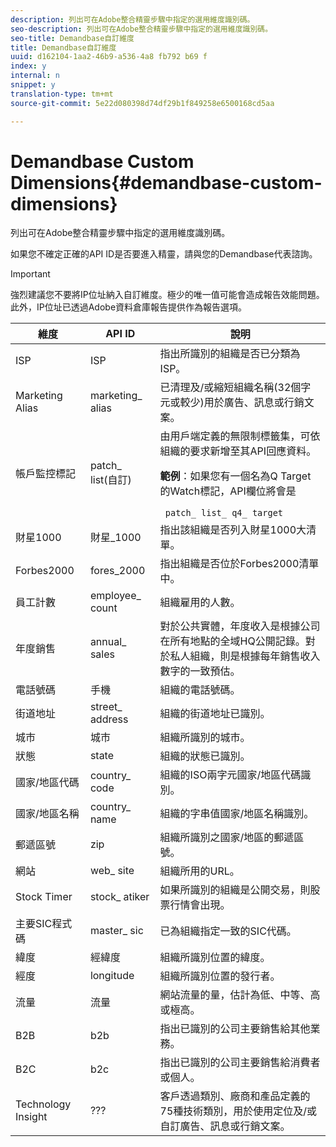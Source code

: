 ```yaml
---
description: 列出可在Adobe整合精靈步驟中指定的選用維度識別碼。
seo-description: 列出可在Adobe整合精靈步驟中指定的選用維度識別碼。
seo-title: Demandbase自訂維度
title: Demandbase自訂維度
uuid: d162104-1aa2-46b9-a536-4a8 fb792 b69 f
index: y
internal: n
snippet: y
translation-type: tm+mt
source-git-commit: 5e22d080398d74df29b1f849258e6500168cd5aa

---
```



# Demandbase Custom Dimensions{#demandbase-custom-dimensions}

列出可在Adobe整合精靈步驟中指定的選用維度識別碼。

如果您不確定正確的API ID是否要進入精靈，請與您的Demandbase代表諮詢。

>[!IMPORTANT]
>
>強烈建議您不要將IP位址納入自訂維度。極少的唯一值可能會造成報告效能問題。此外，IP位址已透過Adobe資料倉庫報告提供作為報告選項。

<table id="table_3B44A18BE5FE45BC83389F89B48D9B97"> 
 <thead> 
  <tr> 
   <th colname="col1" class="entry"> 維度 </th> 
   <th colname="col2" class="entry"> API ID </th> 
   <th colname="col3" class="entry"> 說明 </th> 
  </tr>
 </thead>
 <tbody> 
  <tr> 
   <td colname="col1"> ISP </td> 
   <td colname="col2"> ISP </td> 
   <td colname="col3"> 指出所識別的組織是否已分類為ISP。 </td> 
  </tr> 
  <tr> 
   <td colname="col1"> Marketing Alias </td> 
   <td colname="col2"> marketing_ alias </td> 
   <td colname="col3"> 已清理及/或縮短組織名稱(32個字元或較少)用於廣告、訊息或行銷文案。 </td> 
  </tr> 
  <tr> 
   <td colname="col1"> 帳戶監控標記 </td> 
   <td colname="col2"> patch_ list(自訂) </td> 
   <td colname="col3">由用戶端定義的無限制標籤集，可依組織的要求新增至其API回應資料。 <p><b>範例</b>：如果您有一個名為Q Target的Watch標記，API欄位將會是 </p> <code> patch_ list_ q4_ target</code> </td> 
  </tr> 
  <tr> 
   <td colname="col1"> 財星1000 </td> 
   <td colname="col2"> 財星_1000 </td> 
   <td colname="col3"> 指出該組織是否列入財星1000大清單。 </td> 
  </tr> 
  <tr> 
   <td colname="col1"> Forbes2000 </td> 
   <td colname="col2"> fores_2000 </td> 
   <td colname="col3"> 指出組織是否位於Forbes2000清單中。 </td> 
  </tr> 
  <tr> 
   <td colname="col1"> 員工計數 </td> 
   <td colname="col2"> employee_ count </td> 
   <td colname="col3"> 組織雇用的人數。 </td> 
  </tr> 
  <tr> 
   <td colname="col1"> 年度銷售 </td> 
   <td colname="col2"> annual_ sales </td> 
   <td colname="col3"> 對於公共實體，年度收入是根據公司在所有地點的全域HQ公開記錄。對於私人組織，則是根據每年銷售收入數字的一致預估。 </td> 
  </tr> 
  <tr> 
   <td colname="col1"> 電話號碼 </td> 
   <td colname="col2"> 手機 </td> 
   <td colname="col3"> 組織的電話號碼。 </td> 
  </tr> 
  <tr> 
   <td colname="col1"> 街道地址 </td> 
   <td colname="col2"> street_ address </td> 
   <td colname="col3"> 組織的街道地址已識別。 </td> 
  </tr> 
  <tr> 
   <td colname="col1"> 城市 </td> 
   <td colname="col2"> 城市 </td> 
   <td colname="col3"> 組織所識別的城市。 </td> 
  </tr> 
  <tr> 
   <td colname="col1"> 狀態 </td> 
   <td colname="col2"> state </td> 
   <td colname="col3"> 組織的狀態已識別。 </td> 
  </tr> 
  <tr> 
   <td colname="col1"> 國家/地區代碼 </td> 
   <td colname="col2"> country_ code </td> 
   <td colname="col3"> 組織的ISO兩字元國家/地區代碼識別。 </td> 
  </tr> 
  <tr> 
   <td colname="col1"> 國家/地區名稱 </td> 
   <td colname="col2"> country_ name </td> 
   <td colname="col3"> 組織的字串值國家/地區名稱識別。 </td> 
  </tr> 
  <tr> 
   <td colname="col1"> 郵遞區號 </td> 
   <td colname="col2"> zip </td> 
   <td colname="col3"> 組織所識別之國家/地區的郵遞區號。 </td> 
  </tr> 
  <tr> 
   <td colname="col1"> 網站 </td> 
   <td colname="col2"> web_ site </td> 
   <td colname="col3"> 組織所用的URL。 </td> 
  </tr> 
  <tr> 
   <td colname="col1"> Stock Timer </td> 
   <td colname="col2"> stock_ atiker </td> 
   <td colname="col3"> 如果所識別的組織是公開交易，則股票行情會出現。 </td> 
  </tr> 
  <tr> 
   <td colname="col1"> 主要SIC程式碼 </td> 
   <td colname="col2"> master_ sic </td> 
   <td colname="col3"> 已為組織指定一致的SIC代碼。 </td> 
  </tr> 
  <tr> 
   <td colname="col1"> 緯度 </td> 
   <td colname="col2"> 經緯度 </td> 
   <td colname="col3"> 組織所識別位置的緯度。 </td> 
  </tr> 
  <tr> 
   <td colname="col1"> 經度 </td> 
   <td colname="col2"> longitude </td> 
   <td colname="col3"> 組織所識別位置的發行者。 </td> 
  </tr> 
  <tr> 
   <td colname="col1"> 流量 </td> 
   <td colname="col2"> 流量 </td> 
   <td colname="col3"> 網站流量的量，估計為低、中等、高或極高。 </td> 
  </tr> 
  <tr> 
   <td colname="col1"> B2B </td> 
   <td colname="col2"> b2b </td> 
   <td colname="col3"> 指出已識別的公司主要銷售給其他業務。 </td> 
  </tr> 
  <tr> 
   <td colname="col1"> B2C </td> 
   <td colname="col2"> b2c </td> 
   <td colname="col3"> 指出已識別的公司主要銷售給消費者或個人。 </td> 
  </tr> 
  <tr> 
   <td colname="col1"> Technology Insight </td> 
   <td colname="col2"> ??? </td> 
   <td colname="col3"> 客戶透過類別、廠商和產品定義的75種技術類別，用於使用定位及/或自訂廣告、訊息或行銷文案。 </td> 
  </tr> 
 </tbody> 
</table>

